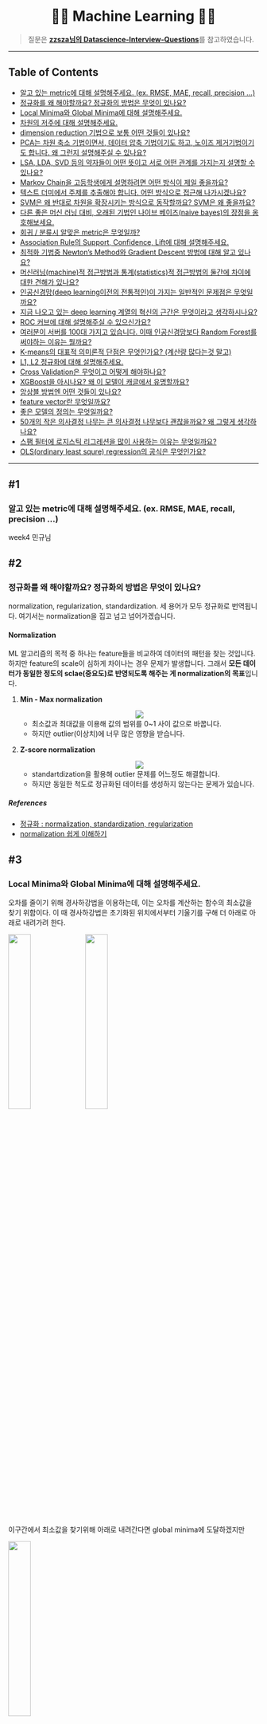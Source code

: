 <div align='center'>
  <h1>🏃‍♀️ Machine Learning 🏃‍♂️</h1>

</div>

> 질문은 <strong>[zzsza님의 Datascience-Interview-Questions](https://github.com/zzsza/Datascience-Interview-Questions)</strong>를 참고하였습니다.

---

## Table of Contents

- [알고 있는 metric에 대해 설명해주세요. (ex. RMSE, MAE, recall, precision ...)](#1)
- [정규화를 왜 해야할까요? 정규화의 방법은 무엇이 있나요?](#2)
- [Local Minima와 Global Minima에 대해 설명해주세요.](#3)
- [차원의 저주에 대해 설명해주세요.](#4)
- [dimension reduction 기법으로 보통 어떤 것들이 있나요?](#5)
- [PCA는 차원 축소 기법이면서, 데이터 압축 기법이기도 하고, 노이즈 제거기법이기도 합니다. 왜 그런지 설명해주실 수 있나요?](#6)
- [LSA, LDA, SVD 등의 약자들이 어떤 뜻이고 서로 어떤 관계를 가지는지 설명할 수 있나요?](#7)
- [Markov Chain을 고등학생에게 설명하려면 어떤 방식이 제일 좋을까요?](#8)
- [텍스트 더미에서 주제를 추출해야 합니다. 어떤 방식으로 접근해 나가시겠나요?](#9)
- [SVM은 왜 반대로 차원을 확장시키는 방식으로 동작할까요? SVM은 왜 좋을까요?](#10)
- [다른 좋은 머신 러닝 대비, 오래된 기법인 나이브 베이즈(naive bayes)의 장점을 옹호해보세요.](#11)
- [회귀 / 분류시 알맞은 metric은 무엇일까?](#12)
- [Association Rule의 Support, Confidence, Lift에 대해 설명해주세요.](#13)
- [최적화 기법중 Newton’s Method와 Gradient Descent 방법에 대해 알고 있나요?](#14)
- [머신러닝(machine)적 접근방법과 통계(statistics)적 접근방법의 둘간에 차이에 대한 견해가 있나요?](#15)
- [인공신경망(deep learning이전의 전통적인)이 가지는 일반적인 문제점은 무엇일까요?](#16)
- [지금 나오고 있는 deep learning 계열의 혁신의 근간은 무엇이라고 생각하시나요?](#17)
- [ROC 커브에 대해 설명해주실 수 있으신가요?](#18)
- [여러분이 서버를 100대 가지고 있습니다. 이때 인공신경망보다 Random Forest를 써야하는 이유는 뭘까요?](#19)
- [K-means의 대표적 의미론적 단점은 무엇인가요? (계산량 많다는것 말고)](#20)
- [L1, L2 정규화에 대해 설명해주세요.](#21)
- [Cross Validation은 무엇이고 어떻게 해야하나요?](#22)
- [XGBoost을 아시나요? 왜 이 모델이 캐글에서 유명할까요?](#23)
- [앙상블 방법엔 어떤 것들이 있나요?](#24)
- [feature vector란 무엇일까요?](#25)
- [좋은 모델의 정의는 무엇일까요?](#26)
- [50개의 작은 의사결정 나무는 큰 의사결정 나무보다 괜찮을까요? 왜 그렇게 생각하나요?](#27)
- [스팸 필터에 로지스틱 리그레션을 많이 사용하는 이유는 무엇일까요?](#28)
- [OLS(ordinary least squre) regression의 공식은 무엇인가요?](#29)

---

## #1

### 알고 있는 metric에 대해 설명해주세요. (ex. RMSE, MAE, recall, precision ...)

week4 민규님

## #2

### 정규화를 왜 해야할까요? 정규화의 방법은 무엇이 있나요?

normalization, regularization, standardization. 세 용어가 모두 정규화로 번역됩니다. 여기서는 normalization을 집고 넘고 넘어가겠습니다.

#### Normalization

ML 알고리즘의 목적 중 하나는 feature들을 비교하여 데이터의 패턴을 찾는 것입니다. 하지만 feature의 scale이 심하게 차이나는 경우 문제가 발생합니다. 그래서 **모든 데이터가 동일한 정도의 sclae(중요도)로 반영되도록 해주는 게 normalization의 목표**입니다.

1. **Min - Max normalization**

   <div align='center'>
     <img src="https://render.githubusercontent.com/render/math?math=\frac{x - min}{max-min}">
   </div>

   - 최소값과 최대값을 이용해 값의 범위를 0~1 사이 값으로 바꿉니다.
   - 하지만 outlier(이상치)에 너무 많은 영향을 받습니다.

2. **Z-score normalization**

   <div align='center'>
     <img src="https://render.githubusercontent.com/render/math?math=\frac{x - m}{\sigma}">
   </div>

   - standartdization을 활용해 outlier 문제를 어느정도 해결합니다.
   - 하지만 동일한 척도로 정규화된 데이터를 생성하지 않는다는 문제가 있습니다.

##### References

- [정규화 : normalization, standardization, regularization](https://realblack0.github.io/2020/03/29/normalization-standardization-regularization.html)
- [normalization 쉽게 이해하기](https://hleecaster.com/ml-normalization-concept/)

## #3

### Local Minima와 Global Minima에 대해 설명해주세요.

오차를 줄이기 위해 경사하강법을 이용하는데, 이는 오차를 계산하는 함수의 최소값을 찾기 위함이다. 이 때 경사하강법은 초기화된 위치에서부터 기울기를 구해 더 아래로 아래로 내려가려 한다.

<img src="images/ml_3.PNG" width="30%" height="30%">

<img src="images/ml_3_g.PNG" width="30%" >

이구간에서 최소값을 찾기위해 아래로 내려간다면 global minima에 도달하겠지만

<img src="images/ml_3_m.PNG" width="30%">

이부분에서 내려간다면 localminimum에 빠져 gradient가 0이 되어도, 오차를 최대로 줄일 수 없다.

##### References

- [Wikipedia](https://en.wikipedia.org/wiki/Maxima_and_minima)

## # 4

#### 차원의 저주에 대해 설명해주세요

**차원의 저주(Curse of dimensionality)** 란, 데이터 학습을 위해 차원이 증가하면서 고차원 데이터 공간에서 데이터 표본이 희박해지는 것을 의미한다. 즉, 차원이 증가함에 따라(=변수의 수 증가) 모델의 성능이 안좋아지는 현상을 의미한다. 

무조건 변수의 수가 증가한다고 해서 차원의 저주 문제가 있는 것이 아니라, 관측치 수보다 변수의 수가 많아지면 발생한다. 

<img src="./images/ml_4_1.PNG" width="60%">

예를 들어 아래의 그래프을 봤을 때 **8** 을 표현하기 위해서는 1차원에서는 (8), 2차원에서는 (8,0), 3차원에서는 (8,0,0) 으로 표현해야한다.

<img src="./images/ml_4_2.PNG" width="60%">

따라서 차원이 커질수록, 설명 공간이 지수적으로 늘어나게 된다. 이는 Feature가 많아질수록 동일한 데이터를 설명하는 빈공간이 늘어난다는 것을 의미하며 이는 차원의 저주로 인해 알고리즘 모델링 과정에서 저장 공간과 처리 시간이 불필요하게 증가됨에 따라 결국 성능이 저하되는 것을 의미한다.

##### References

- [차원의 저주(Curse of dimensionality)](https://bioinformaticsandme.tistory.com/197)
- [[빅데이터] 차원의 저주](https://datapedia.tistory.com/15)
- [빅데이터: 큰 용량의 역습 – 차원의 저주 (Curse of dimensionality)](https://thesciencelife.com/archives/1001)

## #5

### dimension reduction기법으로 보통 어떤 것들이 있나요?

week4 민규님



## #6

### PCA는 차원 축소 기법이면서, 데이터 압축 기법이기도 하고, 노이즈 제거기법이기도 합니다. 왜 그런지 설명해주실 수 있나요?

PCA(Pricipal Component Analysis: 주성분 분석)는 고차원의 데이터를, 데이터들의 분산을 잘 유지하는 주성분(데이터들의 선형결합으로 이뤄짐)들을 구하고, 이 주성분을 이용해 저차원으로 데이터들을 표현하는 방법이다. 여기서 주성분들은 서로 직교한다.

주성분 분석은 기존의 고차원 데이터들을, 더 적은 차원의 주성분으로 데이터를 표현하므로 차원 축소 기법이라 할 수 있다. 주성분을 구할 때 데이터의 기존의 분산을 전체 다 이용하는 것이 아닌 분산을 설명하는 정도가 큰 몇개의 주성분만을 이용하므로 데이터를 압축한다고 할 수 있고, 이 과정에서 어느정도의 분산이 제거되므로 노이즈가 감소할 수 있다.

##### References

- [공돌이의 수학 노트 PCA](https://angeloyeo.github.io/2019/07/27/PCA.html)
- [주성분분석(PCA)의 이해와 활용-다크 프로그래머 블로그](https://darkpgmr.tistory.com/110)
- [PCA Eliminate noise in the data - stackExchange](https://stats.stackexchange.com/questions/247260/principal-component-analysis-eliminate-noise-in-the-data/247271)

## #7

### LSA, LDA, SVD 등의 약자들이 어떤 뜻이고 서로 어떤 관계를 가지는지 설명할 수 있나요?

week4 재욱님



## #11

### 다른 좋은 머신 러닝 대비, 오래된 기법인 나이브 베이즈(naive bayes)의 장점을 옹호해보세요.

> 기하학에 피타고라스 정리가 있다면 확률론에는 베이즈 정리가 있다
>
> -해럴드 제프리스 경
제프리스 경이 말한 것처럼 베이즈 정리는 AI와 통계학에 엄청난 영향을 끼친 이론입니다.
- Naive : 예측한 특징이 상호 독립적이라는 가정 하에 확률 계산을 단순화. naive의 순진하다라는 의미를 모든 변수들이 동등하다는 것으로 사용하고 있습니다.
- Bayes : 추론 대상의 사전 확률과 추가적인 정보를 기반으로 사후확률을 추론하는 방법입니다. Statistics/Math 카테고리의
[Bayesian Estimation](.\1-statistics-math.md\#14)에서 좀 더 자세히 알 수 있습니다.
나이브 베이지안에 대한 더 자세한 예시와 적용은 3번째 reference를 참고하면 됩니다.
> 나이브 베이지안 장점
>> 간단하고 빠르고 효율적인 알고리즘
>> 잡으모가 누락 데이터를 잘 처리
>> 데이터 크기에 상관 없음
>> 예측을 위한 추정 확률을 쉽게 얻음

> 나이브 베이지안 단점
>> 모든 데이터가 독립이라는 가정이 전제 되어야 함
>> nummeric feature이 많은 dataset에는 이상적이지 않음
>> 추정된 확률이 예측된 클래스보다 덜 신뢰

이러한 나이브 베이지안의 단점을 보완하기 위해 Laplace Smoothing, Underflow 등 보정 방법을 활용하곤 한다.
##### References

- [나이브 베이즈 분류](https://needjarvis.tistory.com/621)
- [베이즈 추정](https://bkshin.tistory.com/entry/dd?category=1042793)
- [딥 러닝을 이용한 자연어 처리 입문 : 나이브 베이즈 분류기](https://wikidocs.net/22892)


## #19

### 여러분이 서버를 100대 가지고 있습니다. 이때 인공신경망보다 Random Forest를 써야하는 이유는 뭘까요?

![Random Forest](.\images\ml_19_randomForest.png)

Random Forest는 수많은 의사결정 트리(Decision Tree)로 만들어진 모델입니다. 새로운 데이터 포인트를 각 트리에 동시에 통과시키며 각 트리가 분류한 결과에서 가장 많이 결과를 최종 분류 결과로 선택합니다. 많은 Tree를 만들기 때문에 Forest라는 단어를 쓰기 시작한거죠. random이라는 요소 때문에 overfitting을 방지하는 ensemble효과를 가져옵니다. 수많은 Decision Tree를 만들기 위해 Bagging, Bagging Features 등의 과정을 거칩니다.
인공신경망(Neural Network)은 각 단계별로 의존적인 end-to-end 구조로 하나의 서버에서 이뤄져야 합니다.
서버수의 여유가 있다면 많은 Decision Tree 모델을 병렬적으로 처리하도록 하여 Random Forest를 활용하는 것이 효율적입니다. 
##### References
- [Random Forest : iris 데이터 예측](https://myjamong.tistory.com/79)
- [Random Forest 개념 정리](https://eunsukimme.github.io/ml/2019/11/26/Random-Forest/)
- [Interview Question & Answer
출근 루틴, 하루 3문제](https://yongwookha.github.io/MachineLearning/2021-01-29-interview-question) : 다른 문항들도 보는 것을 추천!
